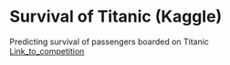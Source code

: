 # Survival of Titanic (Kaggle)
Predicting survival of passengers boarded on Titanic  
[Link_to_competition](https://www.kaggle.com/c/titanic/overview)
